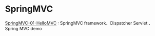 # SpringMVC

[SpringMVC-01-HelloMVC](http://rainingapple.cn/2021/02/04/SpringMVC-01-HelloMVC/) : SpringMVC framework、Dispatcher Servlet 、 Spring MVC demo
